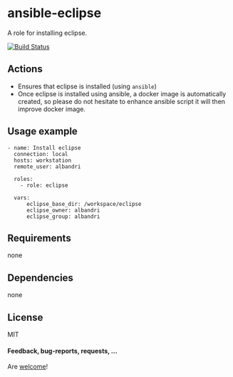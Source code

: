 ansible-eclipse
====================

A role for installing eclipse.

[![Build Status](https://api.travis-ci.org/AlbanAndrieu/ansible-eclipse.png?branch=master)](https://travis-ci.org/AlbanAndrieu/ansible-eclipse)

## Actions

- Ensures that eclipse is installed (using `ansible`)
- Once eclipse is installed using ansible, a docker image is automatically created, so please do not hesitate to enhance ansible script it will then improve docker image.

Usage example
------------

    - name: Install eclipse
      connection: local  
      hosts: workstation
      remote_user: albandri
      
      roles:
        - role: eclipse     
      
      vars:    
          eclipse_base_dir: /workspace/eclipse     
          eclipse_owner: albandri
          eclipse_group: albandri
        
Requirements
------------

none

Dependencies
------------

none

License
-------

MIT

#### Feedback, bug-reports, requests, ...

Are [welcome](https://github.com/AlbanAndrieu/ansible-eclipse/issues)!
